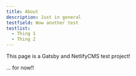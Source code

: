 ```yaml
---
title: About
description: Just in general
testfield: Wow another test
testlist:
  - Thing 1
  - Thing 2
---
```

This page is a Gatsby and NetlifyCMS test project!

... for now!!
